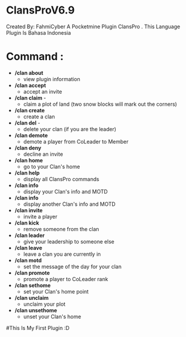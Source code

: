 # ClansProV6.9
Created By: FahmiCyber
A Pocketmine Plugin ClansPro . This Language Plugin Is Bahasa Indonesia

# Command :
* **/clan about** 
    * view plugin information
* **/clan accept** 
    * accept an invite
* **/clan claim** - 
    * claim a plot of land (two snow blocks will mark out the corners)
* **/clan create** 
    * create a clan
* **/clan del** -
    * delete your clan (if you are the leader)
* **/clan demote <player>** 
    * demote a player from CoLeader to Member
* **/clan deny** 
    * decline an invite
* **/clan home** 
    * go to your Clan's home
* **/clan help** 
    * display all ClansPro commands
* **/clan info** 
    * display your Clan's info and MOTD
* **/clan info <clan>** 
    * display another Clan's info and MOTD
* **/clan invite <player>**
    * invite a player
* **/clan kick <player>**
    * remove someone from the clan
* **/clan leader <player>** 
    * give your leadership to someone else
* **/clan leave**
    * leave a clan you are currently in
* **/clan motd**
    * set the message of the day for your clan
* **/clan promote <player>** 
    * promote a player to CoLeader rank
* **/clan sethome** 
    * set your Clan's home point
* **/clan unclaim** 
    * unclaim your plot
* **/clan unsethome** 
    * unset your Clan's home

#This Is My First Plugin :D

